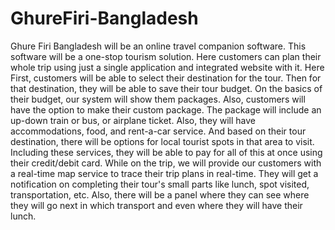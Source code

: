 # GhureFiri-Bangladesh
Ghure Firi Bangladesh will be an online travel companion software. This software will be a one-stop tourism solution. Here customers can plan their whole trip using just a single application and integrated website with it. Here First, customers will be able to select their destination for the tour. Then for that destination, they will be able to save their tour budget. On the basics of their budget, our system will show them packages. Also, customers will have the option to make their custom package. The package will include an up-down train or bus, or airplane ticket. Also, they will have accommodations, food, and rent-a-car service. And based on their tour destination, there will be options for local tourist spots in that area to visit.
Including these services, they will be able to pay for all of this at once using their credit/debit card. While on the trip, we will provide our customers with a real-time map service to trace their trip plans in real-time. They will get a notification on completing their tour's small parts like lunch, spot visited, transportation, etc. Also, there will be a panel where they can see where they will go next in which transport and even where they will have their lunch.
